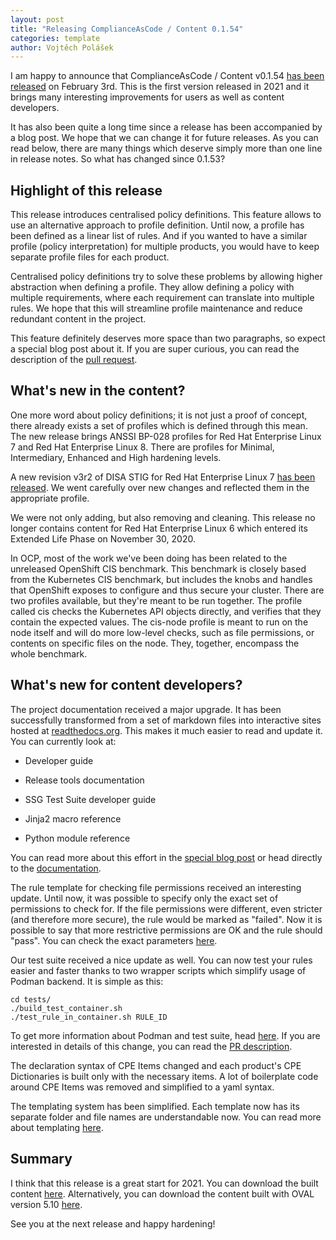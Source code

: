 ```yaml
---
layout: post
title: "Releasing ComplianceAsCode / Content 0.1.54"
categories: template
author: Vojtěch Polášek
---
```


I am happy to announce that ComplianceAsCode / Content v0.1.54 [has been released](https://github.com/ComplianceAsCode/content/releases/tag/v0.1.54) on February 3rd. This is the first version released in 2021 and it brings many interesting improvements for users as well as content developers.

It has also been quite a long time since a release has been accompanied by a blog post. We hope that we can change it for future releases. As you can read below, there are many things which deserve simply more than one line in release notes. So what has changed since 0.1.53?

## Highlight of this release

This release introduces centralised policy definitions. This feature allows to use an alternative approach to profile definition. Until now, a profile has been defined as a linear list of rules. And if you wanted to have a similar profile (policy interpretation) for multiple products, you would have to keep separate profile files for each product.

Centralised policy definitions try to solve these problems by allowing higher abstraction when defining a profile. They allow defining a policy with multiple requirements, where each requirement can translate into multiple rules. We hope that this will streamline profile maintenance and reduce redundant content in the project.

This feature definitely deserves more space than two paragraphs, so expect a special blog post about it. If you are super curious, you can read the description of the [pull request](https://github.com/ComplianceAsCode/content/pull/6499).

## What's new in the content?

One more word about policy definitions; it is not just a proof of concept, there already exists a set of profiles which is defined through this mean. The new release brings ANSSI BP-028 profiles for Red Hat Enterprise Linux 7 and Red Hat Enterprise Linux 8. There are profiles for Minimal, Intermediary, Enhanced and High hardening levels.

A new revision v3r2 of DISA STIG for Red Hat Enterprise Linux 7 [has been released](https://public.cyber.mil/announcement/stig-update-january-2021-quarterly-release/). We went carefully over new changes and reflected them in the appropriate profile.

We were not only adding, but also removing and cleaning. This release no longer contains content for Red Hat Enterprise Linux 6 which entered its Extended Life Phase on November 30, 2020.

In OCP, most of the work we've been doing has been related to the unreleased OpenShift CIS benchmark. This benchmark is closely based from the Kubernetes CIS benchmark, but includes the knobs and handles that OpenShift exposes to configure and thus secure your cluster. There are two profiles available, but they're meant to be run together.  The profile called cis checks the Kubernetes API objects directly, and verifies that they contain the expected values. The cis-node profile is meant to run on the node itself and will do more low-level checks, such as file permissions, or contents on specific files on the node. They, together, encompass the whole benchmark.

## What's new for content developers?

The project documentation received a major upgrade. It has been successfully transformed from a set of markdown files into interactive sites hosted at [readthedocs.org](https://readthedocs.org/). This makes it much easier to read and update it. You can currently look at:

- Developer guide

- Release tools documentation

- SSG Test Suite developer guide

- Jinja2 macro reference

- Python module reference

You can read more about this effort in the [special blog post](https://complianceascode.github.io/template/2021/01/19/developer-documentation.html) or head directly to the [documentation](https://complianceascode.readthedocs.io/en/latest/).

The rule template for checking file permissions received an interesting update. Until now, it was possible to specify only the exact set of permissions to check for. If the file permissions were different, even stricter (and therefore more secure), the rule would be marked as "failed". Now it is possible to say that more restrictive permissions are OK and the rule should "pass". You can check the exact parameters [here](https://complianceascode.readthedocs.io/en/latest/manual/developer/06_contributing_with_content.html#file-permissions).

Our test suite received a nice update as well. You can now test your rules easier and faster thanks to two wrapper scripts which simplify usage of Podman backend. It is simple as this:

```
cd tests/
./build_test_container.sh
./test_rule_in_container.sh RULE_ID
```

To get more information about Podman and test suite, head [here](https://complianceascode.readthedocs.io/en/latest/). If you are interested in details of this change, you can read the [PR description](https://github.com/ComplianceAsCode/content/pull/6405).

The declaration syntax of CPE Items changed and each product's CPE Dictionaries is built only with the necessary items. A lot of boilerplate code around CPE Items was removed and simplified to a yaml syntax.

The templating system has been simplified. Each template now has its separate folder and file names are understandable now. You can read more about templating [here](https://complianceascode.readthedocs.io/en/latest/manual/developer/06_contributing_with_content.html#templating).

## Summary

I think that this release is a great start for 2021. You can download the built content [here](https://github.com/ComplianceAsCode/content/releases/download/v0.1.54/scap-security-guide-0.1.54.zip). Alternatively, you can download the content built with OVAL version 5.10 [here](https://github.com/ComplianceAsCode/content/releases/download/v0.1.54/scap-security-guide-0.1.54-oval-510.zip).

See you at the next release and happy hardening!


